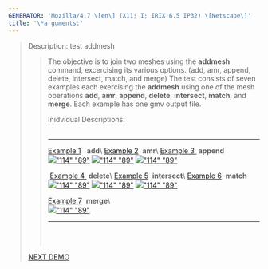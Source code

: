 ```yaml
---
GENERATOR: 'Mozilla/4.7 \[en\] (X11; I; IRIX 6.5 IP32) \[Netscape\]'
title: '\*arguments:'
---
```


> Description: test addmesh
>
> > The objective is to join two meshes using the **addmesh** command,
> > excercising its various options. (add, amr, append, delete,
> > intersect, match, and merge) The test consists of seven examples
> > each exercising the **addmesh** using one of the mesh operations
> > **add**, **amr**, **append**, **delete**, **intersect**, **match**,
> > and **merge**. Each example has one gmv output file.
> >
> > Inidvidual Descriptions:\
> >  
> >
> >   -------------------------------------------------------------------------------------------------------------------------------------------- ------------------------------------------------------------------------------------------------------------------------------------------------- ---------------------------------------------------------------------------------------------------------------------------------------------
> >   [Example 1](demos/addmesh/md/description1_add.md)   **add**\                                                                             [Example 2](demos/addmesh/md/description2_amr.md)  **amr**\                                                                                   [Example 3](description3_append.md)[ ](demos/addmesh/md/description3_append.md) **append**\
> >   [![](demos/addmesh/md/image/addmesh_add/addmesh_out2_tn.gif)"114" "89"](demos/addmesh/md/description1_add.md)           [![](demos/addmesh/md/image/addmesh_amr/addmesh_amr4_tn.gif)"114" "89"](demos/addmesh/md/description2_amr.md)                [![](demos/addmesh/md/image/addmesh_append/addmesh_append3_tn.gif)"114" "89"](demos/addmesh/md/description3_append.md)
> >
> >    [Example 4 ](description4_delete.md) **delete**\                                                                                          [Example 5](demos/addmesh/md/description5_intersect.md)  **intersect**\                                                                       [Example 6](demos/addmesh/md/description6_match.md)  **match**\
> >   [![](demos/addmesh/md/image/addmesh_delete/addmesh_delete_tn.gif)"114" "89"](demos/addmesh/md/description4_delete.md)   [![](demos/addmesh/md/image/addmesh_intersect/addmesh_mesh1_tn.gif)"114" "89"](demos/addmesh/md/description5_intersect.md)   [![](demos/addmesh/md/image/addmesh_match/addmesh_mesh3_tn.gif)"114" "89"](demos/addmesh/md/description6_match.md)
> >
> >   [Example 7](demos/addmesh/md/description7_merge.md)  **merge**\                                                                                                                                                                                                                            
> >   [![](demos/addmesh/md/image/addmesh_merge/addmesh_mesh3_tn.gif)"114" "89"](demos/addmesh/md/description7_merge.md)                                                                                                                                                        
> >   -------------------------------------------------------------------------------------------------------------------------------------------- ------------------------------------------------------------------------------------------------------------------------------------------------- ---------------------------------------------------------------------------------------------------------------------------------------------
> >
> > \
> >  
>
> [NEXT DEMO](demos/createpts/test/md/main_createpts.md)
